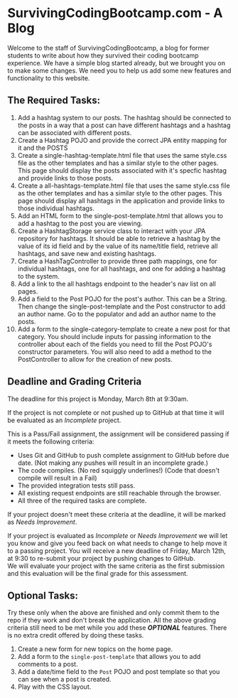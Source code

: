 # SurvivingCodingBootcamp.com - A Blog

Welcome to the staff of SurvivingCodingBootcamp, a blog for former students to write about how they survived their coding bootcamp experience. We have a simple blog started already, but we brought you on to make some changes.
We need you to help us add some new features and functionality to this website.


## The Required Tasks:
1. Add a hashtag system to our posts. The hashtag should be connected to the posts in a way that a post can have different hashtags and a hashtag can be associated with different posts.
2. Create a Hashtag POJO and provide the correct JPA entity mapping for it and the POSTS
3. Create a single-hashtag-template.html file that uses the same style.css file as the other templates and has a similar style to the other pages. This page should display the posts associated with it's specfic hashtag and provide links to those posts.
4. Create a all-hashtags-template.html file that uses the same style.css file as the other templates and has a similar style to the other pages. This page should display all hashtags in the application and provide links to those individual hashtags.
5. Add an HTML form to the single-post-template.html that allows you to add a hashtag to the post you are viewing.
6. Create a HashtagStorage service class to interact with your JPA repository for hashtags. It should be able to retrieve a hashtag by the value of its id field and by the value of its name/title field, retrieve all hashtags, and save new and existing hashtags.
7. Create a HashTagController to provide three path mappings, one for individual hashtags, one for all hashtags, and one for adding a hashtag to the system.
8. Add a link to the all hashtags endpoint to the header's nav list on all pages.
9. Add a field to the Post POJO for the post's author. This can be a String. Then change the single-post-template and the Post constructor to add an author name. Go to the populator and add an author name to the posts.
10. Add a form to the single-category-template to create a new post for that category. You should include inputs for passing information to the controller about each of the fields you need to fill the Post POJO's constructor parameters. You will also need to add a method to the PostController to allow for the creation of new posts.
## Deadline and Grading Criteria

The deadline for this project is Monday, March 8th at 9:30am.

If the project is not complete or not pushed up to GitHub at that time it will be evaluated as an _Incomplete_ project.

This is a Pass/Fail assignment, the assignment will be considered passing if it meets the following criteria:

- Uses Git and GitHub to push complete assignment to GitHub before due date. (Not making any pushes will result in an incomplete grade.)
- The code compiles.  (No red squiggly underlines!) (Code that doesn't compile will result in a Fail)
- The provided integration tests still pass. 
- All existing request endpoints are still reachable through the browser.
- All three of the required tasks are complete.

If your project doesn't meet these criteria at the deadline, it will be marked as _Needs Improvement_.

If your project is evaluated as _Incomplete_ or _Needs Improvement_ we will let you know and give you feed back on what 
needs to change to help move it to a passing project.
You will receive a new deadline of Friday, March 12th, at 9:30 to re-submit your project by pushing changes to GitHub.  
We will evaluate your project with the same criteria as the first submission and this evaluation will be the final grade
for this assessment.

## Optional Tasks:
Try these only when the above are finished and only commit them to the repo if they work and don't break the 
application.  All the above grading criteria still need to be met while you add these _**OPTIONAL**_ features.  There is no extra credit offered by doing these tasks.
1.  Create a new form for new topics on the home page.
2.  Add a form to the `single-post-template` that allows you to add comments to a post.  
3.  Add a date/time field to the `Post` POJO and post template so that you can see when a post is created.
4.  Play with the CSS layout.

